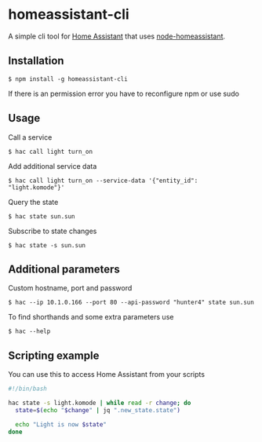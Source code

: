# homeassistant-cli

A simple cli tool for [Home Assistant](https://home-assistant.io/) that uses [node-homeassistant](https://github.com/Mawalu/node-homeassistant).

## Installation

```shell
$ npm install -g homeassistant-cli
```

If there is an permission error you have to reconfigure npm or use sudo

## Usage

Call a service

```shell
$ hac call light turn_on
```

Add additional service data

```shell
$ hac call light turn_on --service-data '{"entity_id": "light.komode"}'
```

Query the state

```shell
$ hac state sun.sun
```

Subscribe to state changes

```shell
$ hac state -s sun.sun
```

## Additional parameters

Custom hostname, port and password

```shell
$ hac --ip 10.1.0.166 --port 80 --api-password "hunter4" state sun.sun
```

To find shorthands and some extra parameters use

```shell
$ hac --help
```

## Scripting example

You can use this to access Home Assistant from your scripts

```bash
#!/bin/bash

hac state -s light.komode | while read -r change; do
  state=$(echo "$change" | jq ".new_state.state")

  echo "Light is now $state"
done
```

